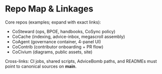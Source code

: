 # Repo Map & Linkages

Core repos (examples; expand with exact links):
- CoSteward (ops, BPOE, handbooks, CoSync policy)
- CoCache (indexing, advice-inbox, megascroll assembly)
- CoAgent (governance container, 4-panel UI)
- CoContrib (contributor onboarding + PR flow)
- CoCivium (diagrams, public assets, site)

Cross-links: CI jobs, shared scripts, AdviceBomb paths, and READMEs must point to canonical sources on **main**.
